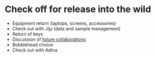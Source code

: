 # Check off for release into the wild

- Equipment return (laptops, screens, accessories)
- Check out with Jijy (data and sample management)
- Return of keys
- Discussion of [future collaborations](https://github.com/germs-lab/SOPs/blob/master/release/future_collabs.md)
- Bobblehead choice
- Check out with Adina
